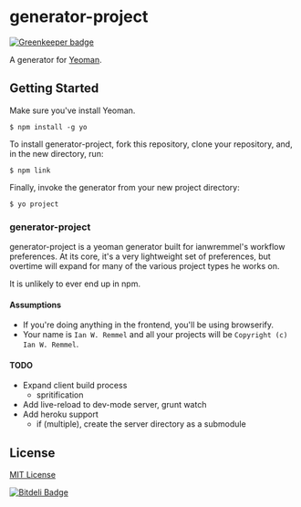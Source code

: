 # generator-project 

[![Greenkeeper badge](https://badges.greenkeeper.io/ianwremmel/generator-project.svg)](https://greenkeeper.io/)

A generator for [Yeoman](http://yeoman.io).


## Getting Started

Make sure you've install Yeoman.

```
$ npm install -g yo
```

To install generator-project, fork this repository, clone your repository, and, in the new directory, run:

```
$ npm link
```

Finally, invoke the generator from your new project directory:

```
$ yo project
```

### generator-project

generator-project is a yeoman generator built for ianwremmel's workflow preferences. At its core, it's a very lightweight set of preferences, but overtime will expand for many of the various project types he works on.

It is unlikely to ever end up in npm.

#### Assumptions

- If you're doing anything in the frontend, you'll be using browserify.
- Your name is `Ian W. Remmel` and all your projects will be `Copyright (c) Ian W. Remmel`.

#### TODO

- Expand client build process
  - spritification
- Add live-reload to dev-mode server, grunt watch
- Add heroku support
  - if (multiple), create the server directory as a submodule

## License

[MIT License](http://en.wikipedia.org/wiki/MIT_License)


[![Bitdeli Badge](https://d2weczhvl823v0.cloudfront.net/ianwremmel/generator-project/trend.png)](https://bitdeli.com/free "Bitdeli Badge")

